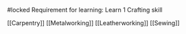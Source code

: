 #locked 
Requirement for learning: Learn 1 Crafting skill

[[Carpentry]]
[[Metalworking]]
[[Leatherworking]]
[[Sewing]]
